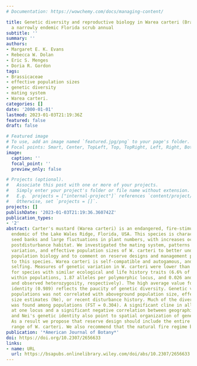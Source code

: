 ```yaml
---
# Documentation: https://wowchemy.com/docs/managing-content/

title: Genetic diversity and reproductive biology in Warea carteri (Brassicaceae),
  a narrowly endemic Florida scrub annual
subtitle: ''
summary: ''
authors:
- Margaret E. K. Evans
- Rebecca W. Dolan
- Eric S. Menges
- Doria R. Gordon
tags:
- Brassicaceae
- effective population sizes
- genetic diversity
- mating system
- Warea carteri.
categories: []
date: '2000-01-01'
lastmod: 2023-01-03T21:19:36Z
featured: false
draft: false

# Featured image
# To use, add an image named `featured.jpg/png` to your page's folder.
# Focal points: Smart, Center, TopLeft, Top, TopRight, Left, Right, BottomLeft, Bottom, BottomRight.
image:
  caption: ''
  focal_point: ''
  preview_only: false

# Projects (optional).
#   Associate this post with one or more of your projects.
#   Simply enter your project's folder or file name without extension.
#   E.g. `projects = ["internal-project"]` references `content/project/deep-learning/index.md`.
#   Otherwise, set `projects = []`.
projects: []
publishDate: '2023-01-03T21:19:36.360742Z'
publication_types:
- '2'
abstract: Carter's mustard (Warea carteri) is an endangered, fire-stimulated annual
  endemic of the Lake Wales Ridge, Florida, USA. This species is characterized by
  seed banks and large fluctuations in plant numbers, with increases occurring in
  postdisturbance habitat. We investigated the mating system, patterns of isozyme
  variation, and effective population sizes of W. carteri to better understand its
  population biology and to comment on reserve designs and management proposals relevant
  to this species. Warea carteri is self-compatible and autogamous, and probably largely
  selfing. Measures of genetic variation in W. carteri were lower than values reported
  for species with similar ecological and life history traits (6.6% of loci polymorphic
  within populations, 1.87 alleles per polymorphic locus, and 0.026 and 0.018 expected
  and observed heterozygosity, respectively). The high average value for Nei's genetic
  identity (0.989) reflects the paucity of genetic diversity. Genetic variation within
  populations was not correlated with aboveground population size, effective population
  size estimates (Ne), or recent disturbance history. Much of the diversity detected
  was found among populations (FST = 0.304). A significant cline in allele frequencies
  at one locus and a significant negative correlation between geographic distance
  and Nei's genetic identity also point to spatial organization of genetic diversity.
  As a result we propose that reserve design should include the entire geographic
  range of W. carteri. We also recommend that the natural fire regime be mimicked.
publication: '*American Journal of Botany*'
doi: https://doi.org/10.2307/2656633
links:
- name: URL
  url: https://bsapubs.onlinelibrary.wiley.com/doi/abs/10.2307/2656633
---
```

